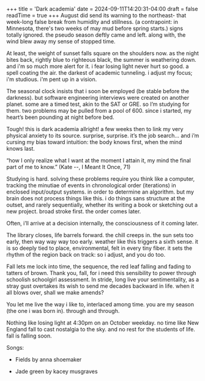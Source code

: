 +++
title = 'Dark academia'
date = 2024-09-11T14:20:31-04:00
draft = false
readTime = true
+++
August did send its warning to the northeast- that week-long false break from humidity and stillness. (a contrapoint: in Minnesota, there's two weeks of may mud before spring starts.) signs totally ignored. the pseudo season deftly came and left. along with, the wind blew away my sense of stopped time.

At least, the weight of sunset falls square on the shoulders now. as the night bites back, rightly blue to righteous black, the summer is weathering down. and i'm so much more alert for it. i fear losing light never hurt so good. a spell coating the air. the darkest of academic tunneling. i adjust my focus; i'm studious. i'm pent up in a vision.

The seasonal clock insists that i soon be employed (be stable before the darkness). but software engineering interviews were created on another planet. some are a timed test, akin to the SAT or GRE. so I’m studying for them. two problems may be pulled from a pool of 600. since i started, my heart’s been pounding at night before bed. 

Tough! this is dark academia allright! a few weeks then to link my very physical anxiety to its source. surprise, surprise. it’s the job search… and i’m cursing my bias toward intuition: the body knows first, when the mind knows last.

“how I only realize what
I want at the moment I attain it,
my mind the final part of me to know.” (Kate --, I Meant It Once, 71)

Studying is hard. solving these problems require you think like a computer, tracking the minutiae of events in chronological order (iterations) in enclosed input/output systems. in order to determine an algorithm. but my brain does not process things like this. i do things sans structure at the outset, and rarely sequentially, whether its writing a book or sketching out a new project. broad stroke first. the order comes later.

Often, i’ll arrive at a decision internally, the consciousness of it coming later.

The library closes, life barrels forward. the chill creeps in. the sun sets too early, then way way way too early. weather like this triggers a sixth sense. it is so deeply tied to place, environmental, felt in every tiny fiber. it sets the rhythm of the region back on track: so i adjust, and you do too.

Fall lets me lock into time, the sequence, the red leaf falling and fading to tatters of brown. Thank you, fall, for i need this sensibility to power through schoolish schoolgirl assessment. In stride, long live your sentimentality, as a stray gust overtakes its wish to send me decades backward in life. when it all blows over, shall we make amends?

You let me live the way i like to, interlaced among time. you are my season (the one i was born in). through and through.

Nothing like losing light at 4:30pm on an October weekday. no time like New England fall to cast nostalgia to the sky. and no rest for the students of life. fall is falling soon.

Songs: 
- Fields by anna shoemaker

- Jade green by kacey musgraves